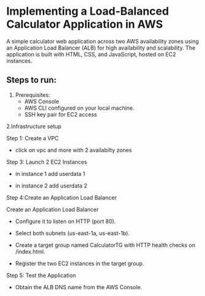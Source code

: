 # Implementing a Load-Balanced Calculator Application in AWS

A simple calculator web application across two AWS availability zones using an Application Load Balancer (ALB) for high availability and scalability. The application is built with HTML, CSS, and JavaScript, hosted on EC2 instances.

## Steps to run:

1. Prerequisites:
   - AWS Console
   - AWS CLI configured on your local machine.
   - SSH key pair for EC2 access

2.Infrastructure setup

Step 1: Create a VPC

 - click on vpc and more with 2 availabilty zones
 
Step 3: Launch 2 EC2 Instances  

- in instance 1 add userdata 1
 
- in instance 2 add userdata 2

Step 4:Create an Application Load Balancer

 Create an Application Load Balancer

 - Configure it to listen on HTTP (port 80).

 - Select both subnets (us-east-1a, us-east-1b).
 
 - Create a target group named CalculatorTG with HTTP health checks on /index.html.
 
 - Register the two EC2 instances in the target group.

Step 5: Test the Application
 
 - Obtain the ALB DNS name from the AWS Console.
